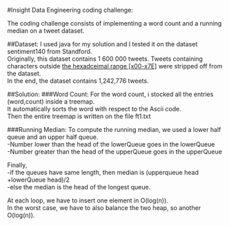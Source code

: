 #Insight Data Engineering coding challenge:

The coding challenge consists of implementing a word count and a running median on a tweet dataset.

##Dataset:
I used java for my solution and I tested it on the dataset sentiment140 from Standford.<br />
Originally, this dataset contains 1 600 000 tweets. Tweets containing characters outside [the hexadceimal range [x00-x7E]](http://www.ascii-code.com/) were stripped off from the dataset.<br />
In the end, the dataset contains 1,242,776 tweets.

##Solution:
###Word Count:
For the word count, i stocked all the entries (word,count) inside a treemap.<br />
It automatically sorts the word with respect to the Ascii code.<br />
Then the entire treemap is written on the file ft1.txt

###Running Median:
To compute the running median, we used a lower half queue and an upper half queue.<br />
-Number lower than the head of the lowerQueue goes in the lowerQueue <br />
-Number greater than the head of the upperQueue goes in the upperQueue

Finally,<br />
-if the queues have same length, then median is (upperqueue head +lowerQueue head)/2<br />
-else the median is the head of the longest queue.

At each loop, we have to insert one element in O(log(n)).<br />
In the worst case, we have to also balance the two heap, so another O(log(n)).
